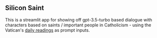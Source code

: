 ## Silicon Saint

This is a streamlit app for showing off gpt-3.5-turbo based dialogue with characters based on saints / important people in Catholicism - using the Vatican's [daily readings](https://www.vaticannews.va/en/word-of-the-day.html) as prompt inputs.
